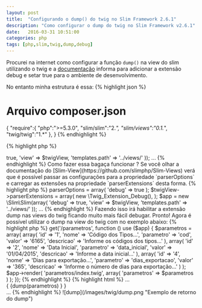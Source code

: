 ```yaml
---
layout: post
title:  "Configurando o dump() do twig no Slim Framework 2.6.1"
description: "Como configurar o dump do twig no Slim Framework v2.6.1"
date:   2016-03-31 10:51:00
categories: php
tags: [php,slim,twig,dump,debug]
---
```


Procurei na internet como configurar a função `dump()` na view do slim utilizando o twig e a [documentação](http://twig.sensiolabs.org/doc/functions/dump.html)
informa para adicionar a extensão debug e setar true para o ambiente de desenvolvimento.

No entanto minha estrutura é essa:
{% highlight json %}
# Arquivo composer.json
{
    "require":{
        "php":">=5.3.0",
        "slim/slim":"2.*",
        "slim/views":"0.1.*",
        "twig/twig":"1.*"
    },
}
{% endhighlight %}

{% highlight php %}
<?php
// index.php
...

$twigView = new \Slim\Views\Twig();
$app = new \Slim\Slim(array(
    'debug' => true,
    'view' => $twigView,
    'templates.path' => '../views/'
));

...

{% endhighlight %}

Como fazer essa bagaça funcionar ? Se você olhar a documentação do [Slim-View](https://github.com/slimphp/Slim-Views)
verá que é possível passar as configurações para a propriedade `parserOptions` e carregar as extensões na propriedade `parserExtensions`
desta forma.


{% highlight php %}
<?php

...

$twigView = new \Slim\Views\Twig();
$twigView->parserOptions = array(
    'debug' => true
);
$twigView->parserExtensions = array(
    new \Twig_Extension_Debug(),
);
$app = new \Slim\Slim(array(
    'debug' => true,
    'view' => $twigView,
    'templates.path' => '../views/'
));

...

{% endhighlight %}

Fazendo isso irá habilitar a extensão dump nas views do twig ficando muito mais fácil debugar.
Pronto! Agora é possível utilizar o dump na view do twig com no exemplo abaixo:

{% highlight php %}
<?php

$app->get('/parametros', function () use ($app) {

    $parametros = array(
        array(
            'id' => '1',
            'nome' => 'Código dos Tipos...',
            'parametro' => 'cod',
            'valor' => '6165',
            'descricao' => 'Informe os códigos dos tipos...'
        ),
        array(
            'id' => '2',
            'nome' => 'Data Inicial',
            'parametro' => 'data_inicial',
            'valor' => '01/04/2015',
            'descricao' => 'Informe a data inicial...'
        ),
        array(
            'id' => '4',
            'nome' => 'Dias para exportação...',
            'parametro' => 'dias_exportacao',
            'valor' => '365',
            'descricao' => 'Informe o número de dias para exportação...'
        )
    );

    $app->render(
        'parametros/index.twig',
        array(
            'parametros' => $parametros
        )
    );
});

{% endhighlight %}


{% highlight html %}

...

    <div id="page-wrapper">
        <div class="row">
            <div class="col-lg-12">
                { {dump(parametros) } }
            </div>
        </div>
    </div>

...

{% endhighlight %}

![dump](/images/twig/dump.png "Exemplo de retorno do dump")
